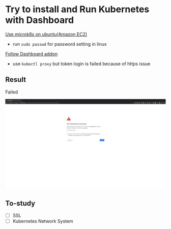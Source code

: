 # Try to install and Run Kubernetes with Dashboard

[Use microk8s on ubuntu(Amazon EC2)](https://ubuntu.com/kubernetes/install)

- run `sudo passwd` for password setting in linux

[Follow Dashboard addon](https://microk8s.io/docs/addon-dashboard)

- use `kubectl proxy` but token login is failed because of https issue

## Result

Failed

![Failed Image](images/Try&#32;to&#32;install&#32;and&#32;Run&#32;Kubernetes&#32;with&#32;Dashboard.png)

## To-study

- [ ] SSL
- [ ] Kubernetes Network System
